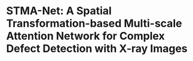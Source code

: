 # STMA-Net: A Spatial Transformation-based Multi-scale Attention Network for Complex Defect Detection with X-ray Images
